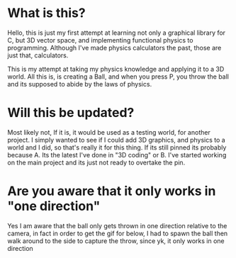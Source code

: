 # What is this?

Hello, this is just my first attempt at learning not only a graphical library for C, but 
3D vector space, and implementing functional physics to programming. Although I've made physics calculators the past, those are just that, calculators. 

This is my attempt at taking my physics knowledge and applying it to a 3D world. All this is,
is creating a Ball, and when you press P, you throw the ball and its supposed to abide by
the laws of physics.

# Will this be updated?

Most likely not, If it is, it would be used as a testing world, for another project. I simply
wanted to see if I could add 3D graphics, and physics to a world and I did, so that's really it
for this thing. If its still pinned its probably because A. Its the latest I've done in "3D coding" or B. I've 
started working on the main project and its just not ready to overtake the pin.

# Are you aware that it only works in "one direction"

Yes I am aware that the ball only gets thrown in one direction relative to the camera, in fact in order to get the gif for below, 
I had to spawn the ball then walk around to the side to capture the throw, since yk, it only works in one direction


